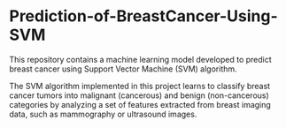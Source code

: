 # Prediction-of-BreastCancer-Using-SVM
This repository contains a machine learning model developed to predict breast cancer using Support Vector Machine (SVM) algorithm.

The SVM algorithm implemented in this project learns to classify breast cancer tumors into malignant (cancerous) and benign (non-cancerous) categories by analyzing a set of features extracted from breast imaging data, such as mammography or ultrasound images. 
